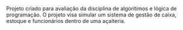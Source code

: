 Projeto criado para avaliação da disciplina de algoritimos e lógica de programação. 
O projeto visa simular um sistema de gestão de caixa, estoque e funcionários dentro de uma açaiteria.
